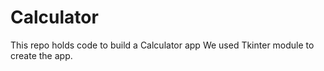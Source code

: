 # Calculator
This repo holds code to build a Calculator app
We used Tkinter module to create the app.
